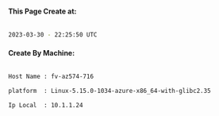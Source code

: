 
   
#### This Page Create at:

```bash

2023-03-30 - 22:25:50 UTC

```

#### Create By Machine:

```bash

Host Name : fv-az574-716

platform  : Linux-5.15.0-1034-azure-x86_64-with-glibc2.35

Ip Local  : 10.1.1.24

```

